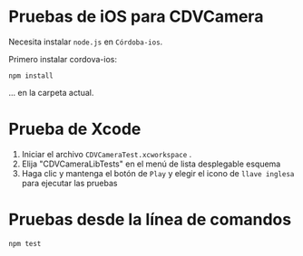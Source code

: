 <!---
 license: Licensed to the Apache Software Foundation (ASF) under one
         or more contributor license agreements.  See the NOTICE file
         distributed with this work for additional information
         regarding copyright ownership.  The ASF licenses this file
         to you under the Apache License, Version 2.0 (the
         "License"); you may not use this file except in compliance
         with the License.  You may obtain a copy of the License at

           http://www.apache.org/licenses/LICENSE-2.0

         Unless required by applicable law or agreed to in writing,
         software distributed under the License is distributed on an
         "AS IS" BASIS, WITHOUT WARRANTIES OR CONDITIONS OF ANY
         KIND, either express or implied.  See the License for the
         specific language governing permissions and limitations
         under the License.
-->

# Pruebas de iOS para CDVCamera

Necesita instalar `node.js` en `Córdoba-ios`.

Primero instalar cordova-ios:

    npm install

... en la carpeta actual.

# Prueba de Xcode

1. Iniciar el archivo `CDVCameraTest.xcworkspace` .
2. Elija "CDVCameraLibTests" en el menú de lista desplegable esquema
3. Haga clic y mantenga el botón de `Play` y elegir el icono de `llave inglesa` para ejecutar las pruebas

# Pruebas desde la línea de comandos

    npm test
